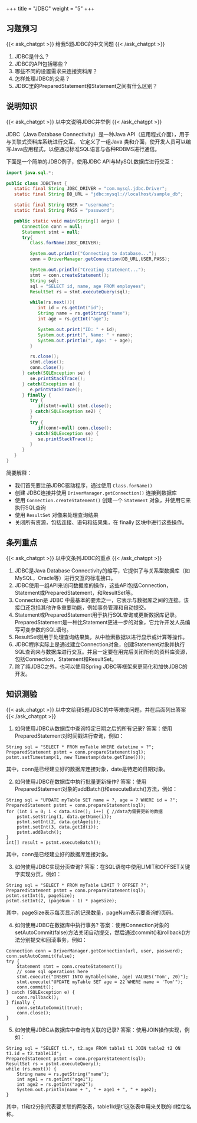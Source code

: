 +++
title = "JDBC"
weight = "5"
+++
## 习题预习
{{< ask_chatgpt >}}
给我5题JDBC的中文问题
{{< /ask_chatgpt >}}



1.  JDBC是什么？
2.  JDBC的API包括哪些？
3.  哪些不同的设置需求来连接资料库？
4.  怎样处理JDBC的交易？
5.  JDBC里的PreparedStatement和Statement之间有什么区别？   

## 说明知识
{{< ask_chatgpt >}}
以中文说明JDBC并举例
{{< /ask_chatgpt >}}



JDBC（Java Database Connectivity）是一种Java API（应用程式介面），用于与关联式资料库系统进行交互。 它定义了一组Java 类和介面，使开发人员可以编写Java应用程式，以便通过标准SQL语言与各种RDBMS进行通信。

下面是一个简单的JDBC例子，使用JDBC API与MySQL数据库进行交互：

```java
import java.sql.*;

public class JDBCTest {
   static final String JDBC_DRIVER = "com.mysql.jdbc.Driver";
   static final String DB_URL = "jdbc:mysql://localhost/sample_db";

   static final String USER = "username";
   static final String PASS = "password";

   public static void main(String[] args) {
      Connection conn = null;
      Statement stmt = null;
      try{
         Class.forName(JDBC_DRIVER);

         System.out.println("Connecting to database...");
         conn = DriverManager.getConnection(DB_URL,USER,PASS);

         System.out.println("Creating statement...");
         stmt = conn.createStatement();
         String sql;
         sql = "SELECT id, name, age FROM employees";
         ResultSet rs = stmt.executeQuery(sql);

         while(rs.next()){
            int id = rs.getInt("id");
            String name = rs.getString("name");
            int age = rs.getInt("age");

            System.out.print("ID: " + id);
            System.out.print(", Name: " + name);
            System.out.println(", Age: " + age);
         }

         rs.close();
         stmt.close();
         conn.close();
      } catch(SQLException se) {
         se.printStackTrace();
      } catch(Exception e) {
         e.printStackTrace();
      } finally {
         try {
            if(stmt!=null) stmt.close();
         } catch(SQLException se2) {
         }
         try {
            if(conn!=null) conn.close();
         } catch(SQLException se) {
            se.printStackTrace();
         }
      }
   }
}
```

简要解释：

- 我们首先要注册JDBC驱动程序，通过使用 `Class.forName()`
- 创建 JDBC连接并使用 `DriverManager.getConnection()` 连接到数据库
- 使用 `Connection.createStatement()` 创建一个 `Statement` 对象，并使用它来执行SQL查询
- 使用 `ResultSet` 对像来处理查询结果
- 关闭所有资源，包括连接、语句和结果集，在 finally 区块中进行这些操作。   

## 条列重点
{{< ask_chatgpt >}}
以中文条列JDBC的重点
{{< /ask_chatgpt >}}



1. JDBC是Java Database Connectivity的缩写，它提供了与关系型数据库（如MySQL，Oracle等）进行交互的标准接口。
2. JDBC使用一组API来访问数据库的操作，这些API包括Connection，Statement或PreparedStatement，和ResultSet等。
3. Connection是 JDBC 中最基本的要素之一，它表示与数据库之间的连接。该接口还包括其他许多重要功能，例如事务管理和自动提交。
4. Statement或PreparedStatement用于执行SQL查询或更新数据库记录。PreparedStatement是一种比Statement更进一步的对象，它允许开发人员编写可变参数的SQL语句。
5. ResultSet则用于处理查询结果集，从中检索数据以进行显示或计算等操作。
6. JDBC程序实际上是通过建立Connection对象，创建Statement对象并执行SQL查询来与数据库进行交互。并且一定要在用完后关闭所有的资料库资源，包括Connection，Statement和ResultSet。
7. 除了纯JDBC之外，也可以使用Spring JDBC等框架来更简化和加快JDBC的开发。   

## 知识测验
{{< ask_chatgpt >}}
以中文给我5题JDBC的中等难度问题，并在后面列出答案
{{< /ask_chatgpt >}}



1. 如何使用JDBC从数据库中查询特定日期之后的所有记录?
答案：使用PreparedStatement对时间戳进行查询，例如：
```
String sql = "SELECT * FROM myTable WHERE datetime > ?";
PreparedStatement pstmt = conn.prepareStatement(sql); 
pstmt.setTimestamp(1, new Timestamp(date.getTime())); 
```
其中，conn是已经建立好的数据库连接对象，date是特定的日期对象。

2. 如何使用JDBC在数据库中执行批量更新操作?
答案：使用PreparedStatement对象的addBatch()和executeBatch()方法，例如：
```
String sql = "UPDATE myTable SET name = ?, age = ? WHERE id = ?";
PreparedStatement pstmt = conn.prepareStatement(sql); 
for (int i = 0; i < data.size(); i++) { //data为需要更新的数据
    pstmt.setString(1, data.getName(i)); 
    pstmt.setInt(2, data.getAge(i)); 
    pstmt.setInt(3, data.getId(i)); 
    pstmt.addBatch(); 
}
int[] result = pstmt.executeBatch();
```
其中，conn是已经建立好的数据库连接对象。

3. 如何使用JDBC实现分页查询?
答案：在SQL语句中使用LIMIT和OFFSET关键字实现分页，例如：
```
String sql = "SELECT * FROM myTable LIMIT ? OFFSET ?";
PreparedStatement pstmt = conn.prepareStatement(sql);
pstmt.setInt(1, pageSize);
pstmt.setInt(2, (pageNum - 1) * pageSize);
```
其中，pageSize表示每页显示的记录数量，pageNum表示要查询的页码。

4. 如何使用JDBC在数据库中执行事务?
答案：使用Connection对象的setAutoCommit(false)方法关闭自动提交，然后通过commit()和rollback()方法分别提交和回滚事务，例如：
```
Connection conn = DriverManager.getConnection(url, user, password);
conn.setAutoCommit(false);
try {
    Statement stmt = conn.createStatement();
    // some sql operations here
    stmt.execute("INSERT INTO myTable(name, age) VALUES('Tom', 20)");
    stmt.execute("UPDATE myTable SET age = 22 WHERE name = 'Tom'");
    conn.commit();
} catch (SQLException e) {
    conn.rollback();
} finally {
    conn.setAutoCommit(true);
    conn.close();
}
```

5. 如何使用JDBC从数据库中查询有关联的记录?
答案：使用JOIN操作实现，例如：
```
String sql = "SELECT t1.*, t2.age FROM table1 t1 JOIN table2 t2 ON t1.id = t2.table1Id";
PreparedStatement pstmt = conn.prepareStatement(sql);
ResultSet rs = pstmt.executeQuery();
while (rs.next()) {
    String name = rs.getString("name");
    int age1 = rs.getInt("age1");
    int age2 = rs.getInt("age2");
    System.out.println(name + ", " + age1 + ", " + age2);
}
```
其中，t1和t2分别代表要关联的两张表，table1Id是t1这张表中用来关联的id栏位名称。   


